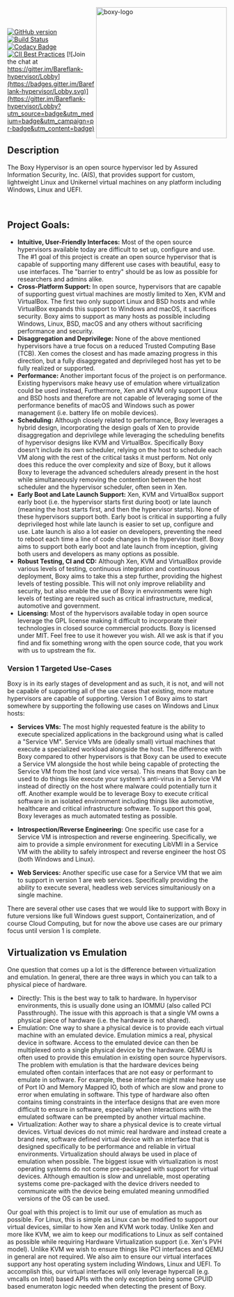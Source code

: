 <img src="https://github.com/Bareflank/boxy/raw/master/docs/boxy_logo.png" alt="boxy-logo" align="right" height="300" />

<br>
<br>

[![GitHub version](https://badge.fury.io/gh/bareflank%2Fboxy.svg)](https://badge.fury.io/gh/bareflank%2Fboxy)
[![Build Status](https://travis-ci.org/Bareflank/boxy.svg?branch=master)](https://travis-ci.org/Bareflank/boxy)
[![Codacy Badge](https://api.codacy.com/project/badge/Grade/d7cbb095527c43e09e775f58912cd5fd)](https://www.codacy.com/app/rianquinn/boxy?utm_source=github.com&amp;utm_medium=referral&amp;utm_content=Bareflank/boxy&amp;utm_campaign=Badge_Grade)
[![CII Best Practices](https://bestpractices.coreinfrastructure.org/projects/325/badge)](https://bestpractices.coreinfrastructure.org/projects/325)
[![Join the chat at https://gitter.im/Bareflank-hypervisor/Lobby](https://badges.gitter.im/Bareflank-hypervisor/Lobby.svg)](https://gitter.im/Bareflank-hypervisor/Lobby?utm_source=badge&utm_medium=badge&utm_campaign=pr-badge&utm_content=badge)

## Description

The Boxy Hypervisor is an open source hypervisor led by Assured Information Security, Inc. (AIS), 
that provides support for custom, lightweight Linux and Unikernel virtual machines on any platform
including Windows, Linux and UEFI. 

<br>

## Project Goals:

- **Intuitive, User-Friendly Interfaces:** Most of the open source hypervisors
  available today are difficult to set up, configure and use. The #1 goal of
  this project is create an open source hypervisor that is capable of supporting
  many different use cases with beautiful, easy to use interfaces. The
  "barrier to entry" should be as low as possible for researchers and admins
  alike.
- **Cross-Platform Support:** In open source, hypervisors that are capable of
  supporting guest virtual machines are mostly limited to Xen, KVM and
  VirtualBox. The first two only support Linux and BSD hosts and while VirtualBox
  expands this support to Windows and macOS, it sacrifices security.
  Boxy aims to support as many hosts as possible including Windows, Linux,
  BSD, macOS and any others without sacrificing performance and security.
- **Disaggregation and Deprivilege:** None of the above mentioned hypervisors
  have a true focus on a reduced Trusted Computing Base (TCB). Xen comes the closest
  and has made amazing progress in this direction, but a fully disaggregated and
  deprivileged host has yet to be fully realized or supported.
- **Performance:** Another important focus of the project is on performance.
  Existing hypervisors make heavy use of emulation where
  virtualization could be used instead, Furthermore, Xen and KVM only support
  Linux and BSD hosts and therefore are not capable of leveraging some of the
  performance benefits of macOS and Windows such as power management
  (i.e. battery life on mobile devices).
- **Scheduling:** Although closely related to performance, Boxy leverages a hybrid
  design, incorporating the design goals of Xen to provide disaggregation
  and deprivilege while leveraging the scheduling benefits of hypervisor designs
  like KVM and VirtualBox. Specifically Boxy doesn't include its own scheduler,
  relying on the host to schedule each VM along with the rest of the critical
  tasks it must perform. Not only does this reduce the over complexity and size
  of Boxy, but it allows Boxy to leverage the advanced schedulers already
  present in the host while simultaneously removing the contention between the
  host scheduler and the hypervisor scheduler, often seen in Xen.
- **Early Boot and Late Launch Support:** Xen, KVM and VirtualBox support early boot
  (i.e. the hypervisor starts first during boot) or late launch (meaning the host
  starts first, and then the hypervisor starts). None of these hypervisors support
  both. Early boot is critical
  in supporting a fully deprivileged host while late launch is easier to set
  up, configure and use. Late launch is also a lot easier on developers,
  preventing the need to reboot each time a line of code changes in the
  hypervisor itself. Boxy aims to support both early boot and late launch from
  inception, giving both users and developers as many options as possible.
- **Robust Testing, CI and CD:** Although Xen, KVM and VirtualBox provide various
  levels of testing, continuous integration and continuous deployment, Boxy
  aims to take this a step further, providing the highest levels of testing
  possible. This will not only improve reliability and security, but also enable
  the use of Boxy in environments were high levels of testing are required such
  as critical infrastructure, medical, automotive and government.
- **Licensing:** Most of the hypervisors available today in open source leverage
  the GPL license making it difficult to incorporate their technologies in
  closed source commercial products. Boxy is licensed under MIT. Feel free to use
  it however you wish. All we ask is that if you find and fix something
  wrong with the open source code, that you work with us to upstream the fix.

### Version 1 Targeted Use-Cases

Boxy is in its early stages of development and as such, it is not, and will not
be capable of supporting all of the use cases that existing, more mature
hypervisors are capable of supporting. Version 1 of Boxy aims to start
somewhere by supporting the following use cases on Windows and Linux hosts:

- **Services VMs:** The most highly requested feature is the ability to execute
  specialized applications in the background using what is called a "Service VM".
  Service VMs are (ideally small) virtual machines that execute a specialized
  workload alongside the host. The difference with Boxy compared
  to other hypervisors is that Boxy can be used to execute a Service VM alongside
  the host while being capable of protecting the Service VM from the host
  (and vice versa). This means that Boxy can be used to do things like execute
  your system's anti-virus in a Service VM instead of directly on the host
  where malware could potentially turn it off. Another example would be to 
  leverage Boxy to execute critical software in an isolated environment including 
  things like automotive, healthcare and critical infrastructure software. 
  To support this goal, Boxy leverages as much automated testing as possible. 
  
- **Introspection/Reverse Engineering:** One specific use case for a Service VM
  is introspection and reverse engineering. Specifically, we aim to provide a 
  simple environment for executing LibVMI in a Service VM with the ability to 
  safely introspect and reverse engineer the host OS (both Windows and Linux). 

- **Web Services:** Another specific use case for a Service VM that we aim to 
  support in version 1 are web services. Specifically providing the ability to 
  execute several, headless web services simultaniously on a single machine. 
  
There are several other use cases that we would like to support with Boxy in 
future versions like full Windows guest support, Containerization, and 
of course Cloud Computing, but for now the above use cases are our primary focus
until version 1 is complete. 

## Virtualization vs Emulation

One question that comes up a lot is the difference between virtualization and 
emulation. In general, there are three ways in which you can talk to a 
physical piece of hardware.

- Directly: This is the best way to talk to hardware. In hypervisor environments, 
  this is usually done using an IOMMU (also called PCI Passthrough). The issue
  with this approach is that a single VM owns a physical piece of hardware (i.e. 
  the hardware is not shared). 
- Emulation: One way to share a physical device is to provide each virtual 
  machine with an emulated device. Emulation mimics a real, physical device in 
  software. Access to the emulated device can then be multiplexed onto a 
  single physical device by the hardware. QEMU is often used to provide this 
  emulation in existing open source hypervisors. The problem with emulation is 
  that the hardware devices being emulated often contain interfaces that are 
  not easy or performant to emulate in software. For example, these interface 
  might make heavy use of Port IO and Memory Mapped IO, both of which are 
  slow and prone to error when emulating in software. This type of hardware 
  also often contains timing constraints in the interface designs that are 
  even more difficult to ensure in software, especially when interactions 
  with the emulated software can be preempted by another virtual machine. 
- Virtualization: Aother way to share a physical device is to create virtual 
  devices. Virtual devices do not mimic real hardware and instead create a 
  brand new, software defined virtual device with an interface that is designed 
  specifically to be performance and reliable in virtual environments.
  Virtualization should always be used in place of emulation when possible. The 
  biggest issue with virtualization is most operating systems do not come 
  pre-packaged with support for virtual devices. Although emaultion is slow and
  unreliable, most operating systems come pre-packaged with the device drivers 
  needed to communicate with the device being emulated meaning unmodified versions 
  of the OS can be used. 
  
Our goal with this project is to limit our use of emulation as much as possible. 
For Linux, this is simple as Linux can be modified to support our virtual devices,
similar to how Xen and KVM work today. Unlike Xen and more like KVM, we aim to keep 
our modifications to Linux as self contained as possible while requiring Hardware 
Virtualization support (i.e. Xen's PVH model). Unlike KVM we wish to ensure things like 
PCI interfaces and QEMU in general are not required. We also aim to ensure our 
virtual interfaces support any host operating system including Windows, Linux and 
UEFI. To accomplish this, our virtual interfaces will only leverage hypercall 
(e.g. vmcalls on Intel) based APIs with the only exception being some CPUID based 
enumeraton logic needed when detecting the present of Boxy. 
